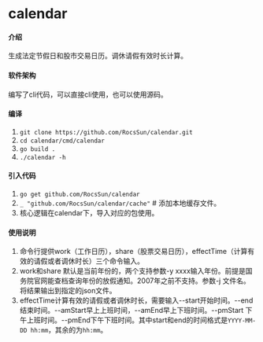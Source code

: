 # calendar

#### 介绍
生成法定节假日和股市交易日历。调休请假有效时长计算。

#### 软件架构
编写了cli代码，可以直接cli使用，也可以使用源码。


#### 编译

1. `git clone https://github.com/RocsSun/calendar.git`
2. `cd calendar/cmd/calendar`
3. `go build .`
4. `./calendar -h`

#### 引入代码

1. `go get github.com/RocsSun/calendar`
2. `_ "github.com/RocsSun/calendar/cache"` # 添加本地缓存文件。
3. 核心逻辑在calendar下，导入对应的包使用。

#### 使用说明

1. 命令行提供work（工作日历），share（股票交易日历），effectTime（计算有效的请假或者调休时长）三个命令输入。
2. work和share 默认是当前年份的，两个支持参数-y xxxx输入年份。前提是国务院官网能查档查询年份的放假通知。2007年之前不支持。参数-j 文件名。将结果输出到指定的json文件。
3. effectTime计算有效的请假或者调休时长，需要输入--start开始时间。--end 结束时间。--amStart早上上班时间，--amEnd早上下班时间。--pmStart 下午上班时间。--pmEnd下午下班时间。其中start和end的时间格式是`YYYY-MM-DD hh:mm`，其余的为`hh:mm`。
